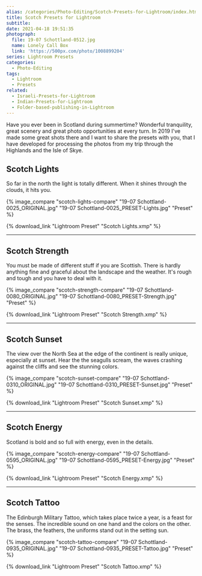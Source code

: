 ```yaml
---
alias: /categories/Photo-Editing/Scotch-Presets-for-Lightroom/index.html
title: Scotch Presets for Lightroom
subtitle:
date: 2021-04-18 19:51:35
photograph:
  file: 19-07 Schottland-0512.jpg
  name: Lonely Call Box
  link: 'https://500px.com/photo/1008899204'
series: Lightroom Presets
categories:
  - Photo-Editing
tags:
  - Lightroom
  - Presets
related:
  - Israeli-Presets-for-Lightroom
  - Indian-Presets-for-Lightroom
  - Folder-based-publishing-in-Lightroom
---
```


Have you ever been in Scotland during summertime? Wonderful tranquility, great scenery and great photo opportunities at every turn. In 2019 I've made some great shots there and I want to share the presets with you, that I have developed for processing the photos from my trip through the Highlands and the Isle of Skye.

<!-- more -->

## Scotch Lights

So far in the north the light is totally different. When it shines through the clouds, it hits you.

{% image_compare "scotch-lights-compare" "19-07 Schottland-0025_ORIGINAL.jpg" "19-07 Schottland-0025_PRESET-Lights.jpg" "Preset" %}

{% download_link "Lightroom Preset" "Scotch Lights.xmp" %}

---

## Scotch Strength

You must be made of different stuff if you are Scottish. There is hardly anything fine and graceful about the landscape and the weather. It's rough and tough and you have to deal with it.

{% image_compare "scotch-strength-compare" "19-07 Schottland-0080_ORIGINAL.jpg" "19-07 Schottland-0080_PRESET-Strength.jpg" "Preset" %}

{% download_link "Lightroom Preset" "Scotch Strength.xmp" %}

---

## Scotch Sunset

The view over the North Sea at the edge of the continent is really unique, especially at sunset. Hear the the seagulls scream, the waves crashing against the cliffs and see the stunning colors.

{% image_compare "scotch-sunset-compare" "19-07 Schottland-0310_ORIGINAL.jpg" "19-07 Schottland-0310_PRESET-Sunset.jpg" "Preset" %}

{% download_link "Lightroom Preset" "Scotch Sunset.xmp" %}

---

## Scotch Energy

Scotland is bold and so full with energy, even in the details.

{% image_compare "scotch-energy-compare" "19-07 Schottland-0595_ORIGINAL.jpg" "19-07 Schottland-0595_PRESET-Energy.jpg" "Preset" %}

{% download_link "Lightroom Preset" "Scotch Energy.xmp" %}

---

## Scotch Tattoo

The Edinburgh Military Tattoo, which takes place twice a year, is a feast for the senses. The incredible sound on one hand and the colors on the other. The brass, the feathers, the uniforms stand out in the setting sun.

{% image_compare "scotch-tattoo-compare" "19-07 Schottland-0935_ORIGINAL.jpg" "19-07 Schottland-0935_PRESET-Tattoo.jpg" "Preset" %}

{% download_link "Lightroom Preset" "Scotch Tattoo.xmp" %}
